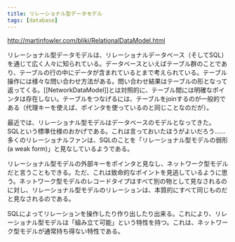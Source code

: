```yaml
---
title: リレーショナル型データモデル
tags: [database]
---
```


http://martinfowler.com/bliki/RelationalDataModel.html

リレーショナル型データモデルは、リレーショナルデータベース（そしてSQL）を通じて広く人々に知られている。データベースといえばテーブル群のことであり、テーブルの行の中にデータが含まれているとまで考えられている。テーブル操作には様々な問い合わせ方法がある。問い合わせ結果はテーブルの形となって返ってくる。[[NetworkDataModel]]とは対照的に、テーブル間には明確なポインタは存在しない。テーブルをつなげるには、テーブルをjoinするのが一般的である（代理キーを使えば、ポインタを使っているのと同じことなのだが）。

最近では、リレーショナル型モデルはデータベースのモデルとなってきた。 SQLという標準仕様のおかげである。これは言っておいたほうがよいだろう……多くのリレーショナルファンは、SQLのことを「リレーショナル型モデルの弱形(a weak form)」と見なしているようである。

リレーショナル型モデルの外部キーをポインタと見なし、ネットワーク型モデルだと言うこともできる。ただ、これは致命的なポイントを見逃しているように思う。ネットワーク型モデルのレコードタイプはすべて別の物として見なされるのに対し、リレーショナル型モデルのリレーションは、本質的にすべて同じものだと見なされるのである。

SQLによってリレーションを操作したり作り出したり出来る。これにより、リレーショナル型モデルは「組み立て可能」という特性を持つ。これは、ネットワーク型モデルが通常持ち得ない特性である。
